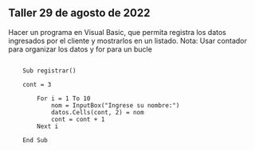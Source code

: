 ## Taller 29 de agosto de 2022

Hacer un programa en Visual Basic, que permita registra los datos ingresados por el cliente y mostrarlos en un listado.
Nota: Usar contador para organizar los datos y for para un bucle

~~~

    Sub registrar()

    cont = 3
        
        For i = 1 To 10
            nom = InputBox("Ingrese su nombre:")
            datos.Cells(cont, 2) = nom
            cont = cont + 1
        Next i
        
    End Sub


~~~

